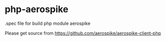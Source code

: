 # php-aerospike

.spec file for build php module aerospike

Please get source from https://github.com/aerospike/aerospike-client-php
